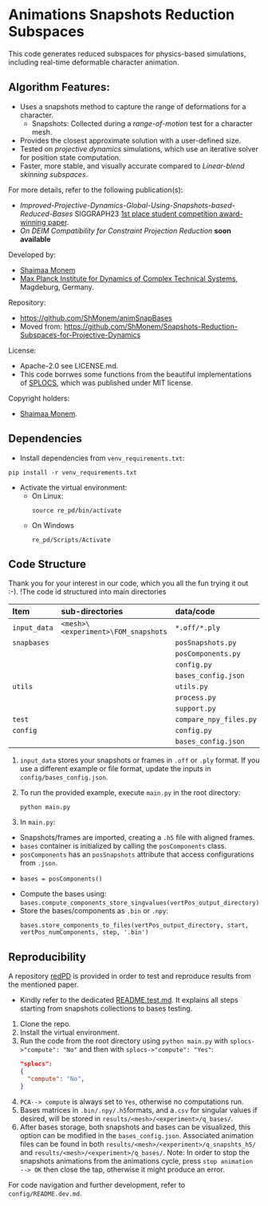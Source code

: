 # Animations Snapshots Reduction Subspaces

This code generates reduced subspaces for physics-based simulations, including real-time deformable character animation.

## Algorithm Features:
- Uses a snapshots method to capture the range of deformations for a character.
  - Snapshots: Collected during a *range-of-motion* test for a character mesh.
- Provides the closest approximate solution with a user-defined size.
- Tested on *projective dynamics* simulations, which use an iterative solver for position state computation.
- Faster, more stable, and visually accurate compared to *Linear-blend skinning subspaces*.

For more details, refer to the following publication(s):
- *Improved-Projective-Dynamics-Global-Using-Snapshots-based-Reduced-Bases* SIGGRAPH23 [1st place student competition award-winning paper](https://dl.acm.org/doi/10.1145/3588028.3603665).
- *On DEIM Compatibility for Constraint Projection Reduction* **soon available**

Developed by:
- [Shaimaa Monem](https://orcid.org/0009-0008-4038-3452)
- [Max Planck Institute for Dynamics of Complex Technical Systems](https://www.mpi-magdeburg.mpg.de/2316/en), Magdeburg, Germany.

Repository:
- https://github.com/ShMonem/animSnapBases
- Moved from: https://github.com/ShMonem/Snapshots-Reduction-Subspaces-for-Projective-Dynamics

License:
- Apache-2.0 see LICENSE.md.
- This code borrwes some functions from the beautiful implementations of [SPLOCS](https://github.com/tneumann/splocs), which was published under MIT license.

Copyright holders:
- [Shaimaa Monem](https://orcid.org/0009-0008-4038-3452).

## Dependencies
- Install dependencies from `venv_requirements.txt`:
````commandline
pip install -r venv_requirements.txt 
````
- Activate the virtual environment:
  - On Linux:
    ````commandline
    source re_pd/bin/activate
    ````
  - On Windows
    ````commandline
    re_pd/Scripts/Activate
    ````

## Code Structure
Thank you for your interest in our code, which you all the fun trying it out :-). !The code id structured into main directories

| Item         | sub-directories                       | data/code                |
|:-------------|:--------------------------------------|:-------------------------|
| `input_data` | ``<mesh>\<experiment>\FOM_snapshots`` | ``*.off/*.ply``          |
| `snapbases`  |                                       | ``posSnapshots.py``      |
|              |                                       | ``posComponents.py``     |
|              |                                       | ``config.py ``           |
|              |                                       | ``bases_config.json``    |
| ``utils``    |                                       | ``utils.py``             |
|              |                                       | ``process.py``           |
|              |                                       | ``support.py``           |
| ``test``     |                                       | ``compare_npy_files.py`` |
| ``config``   |                                       | ``config.py``            |
|              |                                       | ``bases_config.json``    |

1. `input_data` stores your snapshots or frames in `.off` or `.ply` format. If you use a different example or file format, update the inputs in `config/bases_config.json`.

2. To run the provided example, execute `main.py` in the root directory:
	```
 	python main.py
	```
3. In `main.py`:
  - Snapshots/frames are imported, creating a `.h5` file with aligned frames.
  - `bases` container is initialized by calling the `posComponents` class.
  - `posComponents` has an `posSnapshots` attribute that access configurations from `.json`.
  - ```
	bases = posComponents()
    ```
  -  Compute the bases using:
    ```
	bases.compute_components_store_singvalues(vertPos_output_directory)
    ```
  - Store the bases/components as `.bin` or `.npy`:
    ```
	bases.store_components_to_files(vertPos_output_directory, start, vertPos_numComponents, step, '.bin')
    ```

## Reproducibility

A repository [redPD](https://github.com/ShMonem/redPD) is provided in order to test and reproduce results from the mentioned paper.  
  - Kindly refer to the dedicated [README.test.md](https://github.com/ShMonem/redPD/blob/main/README.test.md). It explains all steps starting from snapshots collections to bases testing.

1. Clone the repo.
2. Install the virtual environment.
3. Run the code from the root directory using `python main.py` with `splocs->"compute": "No"` and then with `splocs->"compute": "Yes"`:
    ```json
    "splocs":
    {
      "compute": "No",
    }
    ```
4. ``PCA--> compute`` is always set to ``Yes``, otherwise no computations run. 
5. Bases matrices in `.bin/.npy/.h5`formats, and a`.csv` for singular values if desired, will be stored in `results/<mesh>/<experiment>/q_bases/`.
6. After bases storage, both snapshots and bases can be visualized, this option can be modified in the ``bases_config.json``. Associated animation files can be found in both `results/<mesh>/<experiment>/q_snapshts_h5/` and `results/<mesh>/<experiment>/q_bases/`.
    Note: In order to stop the snapshots animations from the animations cycle, press ``stop animation --> OK`` then close the tap, otherwise it might produce an error.

For code navigation and further development, refer to ``config/README.dev.md``.
